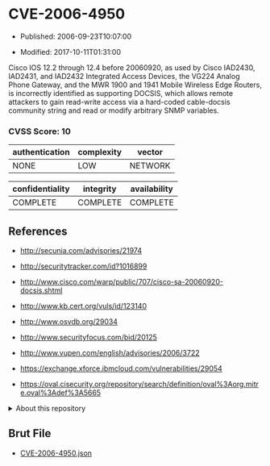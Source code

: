# CVE-2006-4950

- Published: 2006-09-23T10:07:00

- Modified: 2017-10-11T01:31:00

Cisco IOS 12.2 through 12.4 before 20060920, as used by Cisco IAD2430, IAD2431, and IAD2432 Integrated Access Devices, the VG224 Analog Phone Gateway, and the MWR 1900 and 1941 Mobile Wireless Edge Routers, is incorrectly identified as supporting DOCSIS, which allows remote attackers to gain read-write access via a hard-coded cable-docsis community string and read or modify arbitrary SNMP variables.

### CVSS Score: **10**

| authentication | complexity | vector |
| --- | --- | --- |
| NONE | LOW | NETWORK |

| confidentiality | integrity | availability |
| --- | --- | --- |
| COMPLETE | COMPLETE | COMPLETE |

## References

* http://secunia.com/advisories/21974

* http://securitytracker.com/id?1016899

* http://www.cisco.com/warp/public/707/cisco-sa-20060920-docsis.shtml

* http://www.kb.cert.org/vuls/id/123140

* http://www.osvdb.org/29034

* http://www.securityfocus.com/bid/20125

* http://www.vupen.com/english/advisories/2006/3722

* https://exchange.xforce.ibmcloud.com/vulnerabilities/29054

* https://oval.cisecurity.org/repository/search/definition/oval%3Aorg.mitre.oval%3Adef%3A5665

<details>
<summary>About this repository</summary> 

  This repository is part of the project [Live Hack CVE](https://github.com/Live-Hack-CVE). Main website can be found [www.live-hack.org](https://www.live-hack.org) 
  
  Made by [Sn0wAlice](https://github.com/Sn0wAlice) for the people that care about security and need to have a feed of the latest CVEs. Hope you enjoy it, don't forget to star the repo and follow me on [Twitter](https://twitter.com/Sn0wAlice) and [Github](https://github.com/Sn0wAlice). And that is my [personnal website](https://www.alice-snow.me/)

  - [Home Page](https://github.com/Live-Hack-CVE)
  - [Framework](https://github.com/Live-Hack-CVE/cve-framework)
  - [CVE database](https://github.com/Live-Hack-CVE/full_database)
  - [Changelog](https://github.com/Live-Hack-CVE/Changelog)
</details>

## Brut File

* [CVE-2006-4950.json](https://raw.githubusercontent.com/Live-Hack-CVE/full_database/main/cves/2006/CVE-2006-4950.json)

